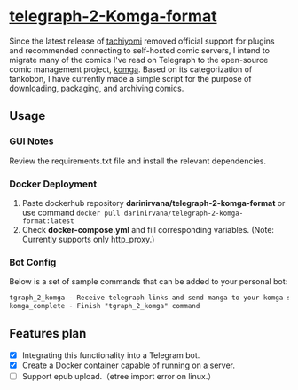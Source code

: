 # [telegraph-2-Komga-format](https://github.com/Ziang-Liu/telegraph-2-Komga-format)
Since the latest release of [tachiyomi](https://github.com/tachiyomiorg/tachiyomi) removed official support for plugins and recommended connecting to self-hosted comic servers, I intend to migrate many of the comics I've read on Telegraph to the open-source comic management project, [komga](https://github.com/gotson/komga). Based on its categorization of tankobon, I have currently made a simple script for the purpose of downloading, packaging, and archiving comics.

## Usage

### GUI Notes
Review the requirements.txt file and install the relevant dependencies.

### Docker Deployment
1. Paste dockerhub repository **darinirvana/telegraph-2-komga-format** or use command `docker pull darinirvana/telegraph-2-komga-format:latest`
2. Check **docker-compose.yml** and fill corresponding variables. (Note: Currently supports only http_proxy.) 

### Bot Config
Below is a set of sample commands that can be added to your personal bot:
``` txt
tgraph_2_komga - Receive telegraph links and send manga to your komga server.
komga_complete - Finish "tgraph_2_komga" command
```

## Features plan
- [x] Integrating this functionality into a Telegram bot.
- [x] Create a Docker container capable of running on a server.
- [ ] Support epub upload.（etree import error on linux.）
